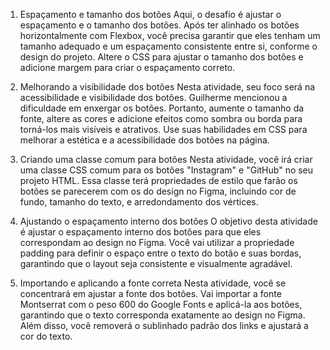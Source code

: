 1) Espaçamento e tamanho dos botões
Aqui, o desafio é ajustar o espaçamento e o tamanho dos botões. Após ter alinhado os botões horizontalmente com Flexbox, você precisa garantir que eles tenham um tamanho adequado e um espaçamento consistente entre si, conforme o design do projeto. Altere o CSS para ajustar o tamanho dos botões e adicione margem para criar o espaçamento correto.

2) Melhorando a visibilidade dos botões
Nesta atividade, seu foco será na acessibilidade e visibilidade dos botões. Guilherme mencionou a dificuldade em enxergar os botões. Portanto, aumente o tamanho da fonte, altere as cores e adicione efeitos como sombra ou borda para torná-los mais visíveis e atrativos. Use suas habilidades em CSS para melhorar a estética e a acessibilidade dos botões na página.

3) Criando uma classe comum para botões
Nesta atividade, você irá criar uma classe CSS comum para os botões "Instagram" e "GitHub" no seu projeto HTML. Essa classe terá propriedades de estilo que farão os botões se parecerem com os do design no Figma, incluindo cor de fundo, tamanho do texto, e arredondamento dos vértices.

4) Ajustando o espaçamento interno dos botões
O objetivo desta atividade é ajustar o espaçamento interno dos botões para que eles correspondam ao design no Figma. Você vai utilizar a propriedade padding para definir o espaço entre o texto do botão e suas bordas, garantindo que o layout seja consistente e visualmente agradável.

5) Importando e aplicando a fonte correta
Nesta atividade, você se concentrará em ajustar a fonte dos botões. Vai importar a fonte Montserrat com o peso 600 do Google Fonts e aplicá-la aos botões, garantindo que o texto corresponda exatamente ao design no Figma. Além disso, você removerá o sublinhado padrão dos links e ajustará a cor do texto.